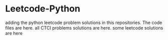# Leetcode-Python
adding the python leetcode problem solutions in this repositories. 
The code files are here.
all CTCI problems solutions are here.
some leetcode solutions are here




















































































































































































































































































































































































































































































































































































































































































































































































